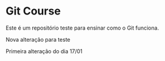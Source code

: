 <h1> Git Course </h1>
Este é um repositório teste para ensinar como o Git funciona.

Nova alteração para teste

Primeira alteração do dia 17/01
